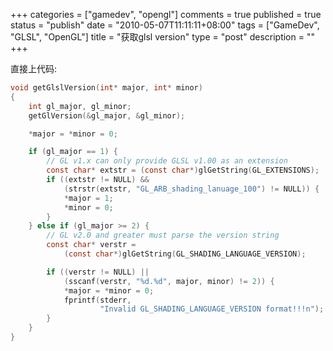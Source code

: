 +++
categories = ["gamedev", "opengl"]
comments = true
published = true
status = "publish"
date = "2010-05-07T11:11:11+08:00"
tags = ["GameDev", "GLSL", "OpenGL"]
title = "获取glsl version"
type = "post"
description = ""
+++


直接上代码:

```c
void getGlslVersion(int* major, int* minor)
{
    int gl_major, gl_minor;
    getGlVersion(&gl_major, &gl_minor);

    *major = *minor = 0;

    if (gl_major == 1) {
        // GL v1.x can only provide GLSL v1.00 as an extension
        const char* extstr = (const char*)glGetString(GL_EXTENSIONS);
        if ((extstr != NULL) &&
            (strstr(extstr, "GL_ARB_shading_lanuage_100") != NULL)) {
            *major = 1;
            *minor = 0;
        }
    } else if (gl_major >= 2) {
        // GL v2.0 and greater must parse the version string
        const char* verstr =
            (const char*)glGetString(GL_SHADING_LANGUAGE_VERSION);

        if ((verstr != NULL) ||
            (sscanf(verstr, "%d.%d", major, minor) != 2)) {
            *major = *minor = 0;
            fprintf(stderr,
                    "Invalid GL_SHADING_LANGUAGE_VERSION format!!!n");
        }
    }
}
```
<!--more-->